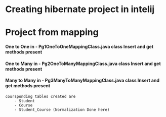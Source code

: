 # Creating hibernate project in intelij

# Project from mapping

#### One to One in - Pg1OneToOneMappingClass.java class Insert and get methods present

#### One to Many in - Pg2OneToManyMappingClass.java class Insert and get methods present

#### Many to Many in - Pg3ManyToManyMappingClass.java class Insert and get methods present

    coursponding tables created are 
        - Student
        - Course
        - Student_Course (Normalization Done here)

